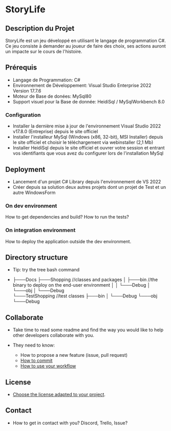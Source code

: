 ﻿# StoryLife

## Description du Projet
StoryLife est un jeu développé en utilisant le langage de programmation C#. Ce jeu consiste à demander au joueur de faire des choix, ses actions auront un impacte sur le cours de l'histoire.

## Prérequis

- Langage de Programmation: C#
- Environnement de Développement: Visual Studio Enterprise 2022 Version 17.7.6
- Moteur de Base de donées: MySql80
- Support visuel pour la Base de donnée: HeidiSql / MySqlWorkbench 8.0

### Configuration

- Installer la dernière mise à jour de l'environnement Visual Studio 2022 v17.8.0 (Entreprise) depuis le site officiel
- Installer l'installeur MySql (Windows (x86, 32-bit), MSI Installer) depuis le site officiel et choisir le téléchargement via webinstaller (2,1 Mb)
- Installer HeidiSql depuis le site officiel et ouvrer votre session et entrant vos identifiants que vous avez du configurer lors de l'installation MySql

## Deployment

- Lancement d'un projet C# Library depuis l'environnement de VS 2022
- Créer depuis sa solution deux autres projets dont un projet de Test et un autre WindowsForm

### On dev environment

How to get dependencies and build?
How to run the tests?

### On integration environment

How to deploy the application outside the dev environment.

## Directory structure

* Tip: try the tree bash command

* ├───Docs
├───Shopping                                        //classes and packages
│   ├───bin                                         //the binary to deploy on the end-user environment
│   │   └───Debug
│   └───obj
│       └───Debug                                   
└───TestShopping                                    //test classes
    ├───bin
    │   └───Debug
    └───obj
        └───Debug

## Collaborate

* Take time to read some readme and find the way you would like to help other developers collaborate with you.

* They need to know:
  * How to propose a new feature (issue, pull request)
  * [How to commit](https://www.conventionalcommits.org/en/v1.0.0/)
  * [How to use your workflow](https://nvie.com/posts/a-successful-git-branching-model/)

## License

* [Choose the license adapted to your project](https://docs.github.com/en/repositories/managing-your-repositorys-settings-and-features/customizing-your-repository/licensing-a-repository).

## Contact

* How to get in contact with you? Discord, Trello, Issue?
